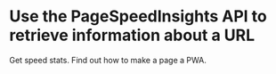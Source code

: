 # Use the PageSpeedInsights API to retrieve information about a URL

Get speed stats. 
Find out how to make a page a PWA.
